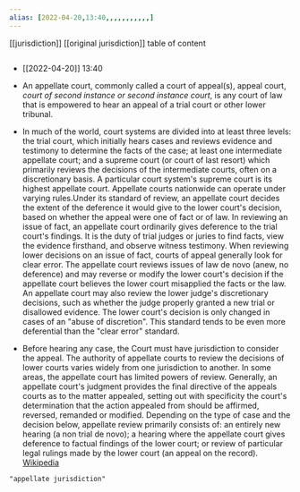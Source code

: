 ```yaml
---
alias: [2022-04-20,13:40,,,,,,,,,,,]
---
```

[[jurisdiction]] [[original jurisdiction]]
table of content
```toc
```

- [[2022-04-20]] 13:40
- An appellate court, commonly called a court of appeal(s), appeal court, *court of second instance or second instance court*, is any court of law that is empowered to hear an appeal of a trial court or other lower tribunal.
- In much of the world, court systems are divided into at least three levels: the trial court, which initially hears cases and reviews evidence and testimony to determine the facts of the case; at least one intermediate appellate court; and a supreme court (or court of last resort) which primarily reviews the decisions of the intermediate courts, often on a discretionary basis. A particular court system's supreme court is its highest appellate court. Appellate courts nationwide can operate under varying rules.Under its standard of review, an appellate court decides the extent of the deference it would give to the lower court's decision, based on whether the appeal were one of fact or of law.  In reviewing an issue of fact, an appellate court ordinarily gives deference to the trial court's findings.  It is the duty of trial judges or juries to find facts, view the evidence firsthand, and observe witness testimony.  When reviewing lower decisions on an issue of fact, courts of appeal generally look for clear error.  The appellate court reviews issues of law de novo (anew, no deference) and may reverse or modify the lower court's decision if the appellate court believes the lower court misapplied the facts or the law.  An appellate court may also review the lower judge's discretionary decisions, such as whether the judge properly granted a new trial or disallowed evidence. The lower court's decision is only changed in cases of an "abuse of discretion". This standard tends to be even more deferential than the "clear error" standard.

- Before hearing any case, the Court must have jurisdiction to consider the appeal.  The authority of appellate courts to review the decisions of lower courts varies widely from one jurisdiction to another. In some areas, the appellate court has limited powers of review. Generally, an appellate court's judgment provides the final directive of the appeals courts as to the matter appealed, setting out with specificity the court's determination that the action appealed from should be affirmed, reversed, remanded or modified. Depending on the type of case and the decision below, appellate review primarily consists of: an entirely new hearing (a non trial de novo); a hearing where the appellate court gives deference to factual findings of the lower court; or review of particular legal rulings made by the lower court (an appeal on the record).
[Wikipedia](https://en.wikipedia.org/wiki/Appellate%20court)
```query
"appellate jurisdiction"
```